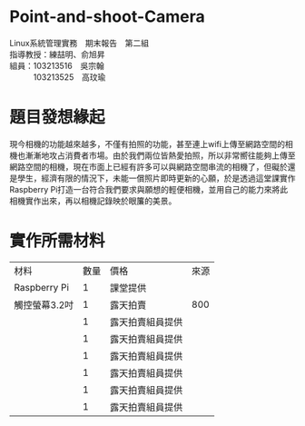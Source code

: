 # Point-and-shoot-Camera
Linux系統管理實務　期末報告　第二組  <br/>
指導教授：練喆明、俞旭昇  <br/>
組員：103213516　吳宗翰  <br/>
　　　103213525　高玟瑜
# 題目發想緣起
現今相機的功能越來越多，不僅有拍照的功能，甚至連上wifi上傳至網路空間的相機也漸漸地攻占消費者市場。由於我們兩位皆熱愛拍照，所以非常嚮往能夠上傳至網路空間的相機，現在市面上已經有許多可以與網路空間串流的相機了，但礙於還是學生，經濟有限的情況下，未能一償照片即時更新的心願，於是透過這堂課實作Raspberry Pi打造一台符合我們要求與願想的輕便相機，並用自己的能力來將此相機實作出來，再以相機記錄映於眼簾的美景。
# 實作所需材料
<table>
  <tr>
		<td>材料</td>
		<td>數量</td>
		<td>價格</td>
		<td>來源</td>
	</tr>
	<tr>
		<td>Raspberry Pi</td>
		<td>1</td>
		<td>課堂提供</td>
		<td>   </td>
	</tr>
	<tr>
		<td>觸控螢幕3.2吋</td>
		<td>1</td>
		<td>露天拍賣</td>
		<td>800</td>
	</tr>
	<tr>
		<td></td>
		<td>1</td>
		<td>露天拍賣組員提供</td>
		<td>   </td>
	</tr>
	<tr>
		<td></td>
		<td>1</td>
		<td>露天拍賣組員提供</td>
		<td>   </td>
	</tr>
	<tr>
		<td></td>
		<td>1</td>
		<td>露天拍賣組員提供</td>
		<td>   </td>
	</tr>
	<tr>
		<td></td>
		<td>1</td>
		<td>露天拍賣組員提供</td>
		<td>   </td>
	</tr>
	<tr>
		<td></td>
		<td>1</td>
		<td>露天拍賣組員提供</td>
		<td>   </td>
	</tr><tr>
		<td></td>
		<td>1</td>
		<td>露天拍賣組員提供</td>
		<td>   </td>
	</tr>
</table>



